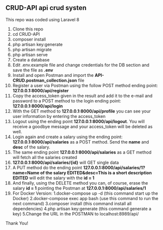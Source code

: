 ## CRUD-API api crud systen

This repo was coded using Laravel 8


 1. Clone this repo
 2. cd CRUD-API
 3. composer install
 4. php artisan key:generate
 5. php artisan migrate
 6. php artisan serve
 7. Create a database
 8. Edit .env.example file and change credentials for the DB section and save the file as **.env**
 9. Install and open Postman and import the **API-CRUD.postman_collection.json** file
 10. Register a user via Postman using the follow POST method ending point: **127.0.0.1:8000/api/register**
 11. Copy the access_token given in the result and add it to the e-mail and password to a POST method to the login ending point: **127.0.0.1:8000/api/login**
 12. With the GET method to **127.0.0.1:8000/api/profile** you can see your user information by entering the access_token
 13. Logout using the ending point **127.0.0.1:8000/api/logout**. You will receive a goodbye message and your access_token will be deleted as well.
 14. Login again and create a salary using the ending point: **127.0.0.1:8000/api/salaries** as a POST method. Send the **name** and **desc** of the salary.
 15. The same ending point **127.0.0.1:8000/api/salaries** as a GET method will fetch all the salaries created
 16. **127.0.0.1:8000/api/salaries/{id}** will GET single data
 17. A PUT method do the ending point **127.0.0.1:8000/api/salaries/1?name=Name of the salary EDITED&desc=This is a short description EDITED** will edit the salary with the **id = 1**
 18. And finally, using the DELETE method you can, of course, erase the salary **id = 1** pointing the Postman at **127.0.0.1:8000/api/salaries/1**
 19. For Docker Version:
     1.docker-compose up -d
     (this command start up the Docker)
     2.docker-compose exec app bash
     (use this command to run the next command)
     3.composer install
     (this command install all dependencies)
     4.php artisan key:generate
     (this command generate a key)
     5.Change the URL in the POSTMAN to localhost:8989/api/

Thank You!
